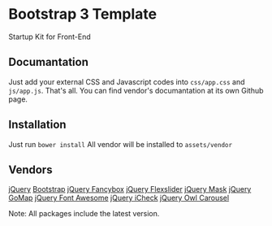 Bootstrap 3 Template
====

Startup Kit for Front-End

Documantation
---

Just add your external CSS and Javascript codes into `css/app.css` and `js/app.js`. That's all. You can find vendor's documantation at its own Github page.

Installation
---

Just run `bower install` All vendor will be installed to `assets/vendor`

Vendors
---

[jQuery](http://jquery.com)
[Bootstrap](https://github.com/twbs/bootstrap)
[jQuery Fancybox](https://github.com/fancyapps/fancyBox)
[jQuery Flexslider](http://www.woothemes.com/flexslider)
[jQuery Mask](http://igorescobar.github.io/jQuery-Mask-Plugin)
[jQuery GoMap](http://www.pittss.lv/jquery/gomap)
[jQuery Font Awesome](https://github.com/FortAwesome/Font-Awesome)
[jQuery iCheck](https://github.com/fronteed/iCheck)
[jQuery Owl Carousel](https://github.com/OwlFonk/OwlCarousel)

Note: All packages include the latest version.